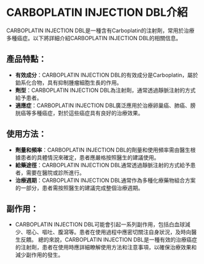 # CARBOPLATIN INJECTION DBL介紹
CARBOPLATIN INJECTION DBL是一種含有Carboplatin的注射劑，常用於治療多種癌症。以下將詳細介紹CARBOPLATIN INJECTION DBL的相關信息。
## 產品特點：
- **有效成分**：CARBOPLATIN INJECTION DBL的有效成分是Carboplatin，屬於鉑系化合物，具有抑制腫瘤細胞生長的作用。
- **劑型**：CARBOPLATIN INJECTION DBL為注射劑，通常透過靜脈注射的方式給予患者。
- **適應症**：CARBOPLATIN INJECTION DBL廣泛應用於治療卵巢癌、肺癌、膀胱癌等多種癌症，對於這些癌症具有良好的治療效果。
## 使用方法：
- **劑量和頻率**：CARBOPLATIN INJECTION DBL的劑量和使用頻率需由醫生根據患者的具體情況來確定，患者應嚴格按照醫生的建議使用。
- **給藥途徑**：CARBOPLATIN INJECTION DBL通常透過靜脈注射的方式給予患者，需要在醫院或診所進行。
- **治療週期**：CARBOPLATIN INJECTION DBL通常作為多種化療藥物組合方案的一部分，患者需按照醫生的建議完成整個治療週期。
## 副作用：
- CARBOPLATIN INJECTION DBL可能會引起一系列副作用，包括白血球減少、噁心、嘔吐、腹瀉等。患者在使用過程中應密切關注自身狀況，及時向醫生反饋。
總的來說，CARBOPLATIN INJECTION DBL是一種有效的治療癌症的注射劑，患者在使用時應詳細瞭解使用方法和注意事項，以確保治療效果和減少副作用的發生。